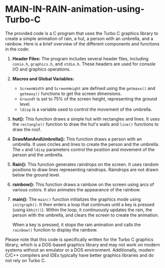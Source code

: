 # MAIN-IN-RAIN-animation-using-Turbo-C
The provided code is a C program that uses the Turbo C graphics library to create a simple animation of rain, a hut, a person with an umbrella, and a rainbow. Here is a brief overview of the different components and functions in the code:

1. **Header Files:** The program includes several header files, including `conio.h`, `graphics.h`, and `stdio.h`. These headers are used for console I/O and graphics operations.

2. **Macros and Global Variables:**
   - `ScreenWidth` and `ScreenHeight` are defined using the `getmaxx()` and `getmaxy()` functions to get the screen dimensions.
   - `GroundY` is set to 75% of the screen height, representing the ground level.
   - `ldisp` is a variable used to control the movement of the umbrella.

3. **hut():** This function draws a simple hut with rectangles and lines. It uses the `rectangle()` function to draw the hut's walls and `line()` functions to draw the roof.

4. **DrawManAndUmbrella():** This function draws a person with an umbrella. It uses circles and lines to create the person and the umbrella. The `x` and `ldisp` parameters control the position and movement of the person and the umbrella.

5. **Rain():** This function generates raindrops on the screen. It uses random positions to draw lines representing raindrops. Raindrops are not drawn below the ground level.

6. **rainbow():** This function draws a rainbow on the screen using arcs of various colors. It also animates the appearance of the rainbow.

7. **main():** The `main()` function initializes the graphics mode using `initgraph()`. It then enters a loop that continues until a key is pressed (using `kbhit()`). Within the loop, it continuously updates the rain, the person with the umbrella, and clears the screen to create the animation.

   When a key is pressed, it stops the rain animation and calls the `rainbow()` function to display the rainbow.

Please note that this code is specifically written for the Turbo C graphics library, which is a DOS-based graphics library and may not work on modern systems without an emulator or a DOS environment. Additionally, modern C/C++ compilers and IDEs typically have better graphics libraries and do not rely on Turbo C.

